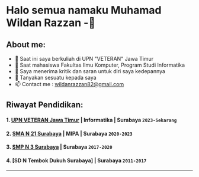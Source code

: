 # Halo semua namaku Muhamad Wildan Razzan -👋
## About me:
- 🔭 Saat ini saya berkuliah di UPN "VETERAN" Jawa Timur
- 🌱 Saat mahasiswa Fakultas Ilmu Komputer, Program Studi Informatika
- 🤔 Saya menerima kritik dan saran untuk diri saya kedepannya
- 💬 Tanyakan sesuatu kepada saya
- 📫 Contact me : wildanrazzan82@gmail.com

## Riwayat Pendidikan:

#### 1. [UPN VETERAN Jawa Timur](https://www.upnjatim.ac.id/) | Informatika | Surabaya `2023-Sekarang`

 #### 2. [SMA N 21 Surabaya](https://sman21surabaya.sch.id/) | MIPA | Surabaya `2020-2023`

 #### 3. [SMP N 3 Surabaya](https://smpn3sby.sch.id/) | Surabaya `2017-2020`

#### 4. [SD N Tembok Dukuh Surabaya] | Surabaya `2011-2017`
---





[webdev]: https://github.com/vincentwidyan/vincentwidyan
